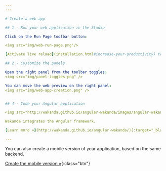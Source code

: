 ```yaml
---
---

# Create a web app

## 1 - Run your web application in the Studio

Click on the Run Page toolbar button:

<img src="img/web-run-page.png"/>

[Activate live reload](installation.html#increase-your-productivity) to reload automatically the page after any file changes occur.

## 2 - Customize the panels

Open the right panel from the toolbar toggles:  
<img src="img/panel-toggles.png" />

You can move the web preview on the right panel:
<img src="img/web-app-creation.png" />


## 4 - Code your Angular application

<img src="http://wakanda.github.io/angular-wakanda/images/angular-wakanda.png" />

Wakanda integrates the Angular framework.

[Learn more »](http://wakanda.github.io/angular-wakanda/){:target="_blank"}{:class="btn"}

---
```


You can also create a mobile version of your application, based on the same backend.

[Create the mobile version »](create-mobile-app.html){:class="btn"}

